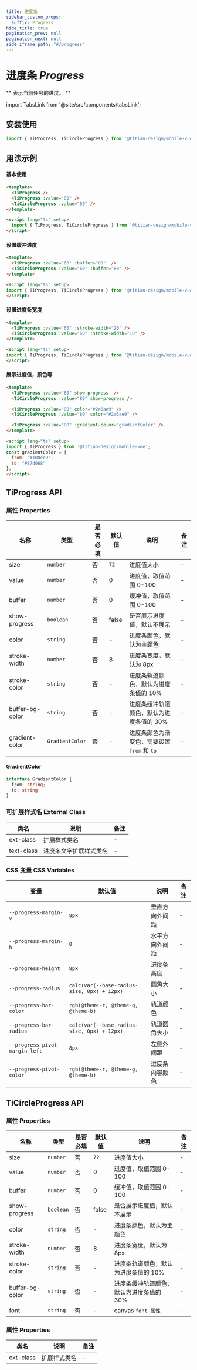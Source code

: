 ```yaml
---
title: 进度条
sidebar_custom_props:
  suffix: Progress
hide_title: true
pagination_prev: null
pagination_next: null
side_iframe_path: "#/progress"
---
```


# 进度条 _Progress_

** 表示当前任务的进度。 **

import TabsLink from '@site/src/components/tabsLink';

<TabsLink id="tiprogress-api" />

## 安装使用

```typescript jsx showLineNumbers
import { TiProgress, TiCircleProgress } from '@titian-design/mobile-vue';
```

## 用法示例

#### 基本使用

```html showLineNumbers
<template>
  <TiProgress />
  <TiProgress :value="80" />
  <TiCircleProgress :value="80" />
</template>

<script lang="ts" setup>  
  import { TiProgress, TiCircleProgress } from '@titian-design/mobile-vue';
</script>
```

#### 设置缓冲进度

```html showLineNumbers
<template>
  <TiProgress :value="60" :buffer="80"  />
  <TiCircleProgress :value="60" :buffer="80" />
</template>

<script lang="ts" setup>
import { TiProgress, TiCircleProgress } from '@titian-design/mobile-vue';
</script>
```

#### 设置进度条宽度

```html showLineNumbers
<template>
  <TiProgress :value="60" :stroke-width="20" />
  <TiCircleProgress :value="60" :stroke-width="10" />
</template>

<script lang="ts" setup>
import { TiProgress, TiCircleProgress } from '@titian-design/mobile-vue';
</script>
```

#### 展示进度值，颜色等

```html showLineNumbers
<template>
  <TiProgress :value="60" show-progress  />
  <TiCircleProgress :value="80" show-progress />

  <TiProgress :value="80" color="#2a6ae9" />
  <TiCircleProgress :value="80" color="#2a6ae9" />

  <TiProgress :value="80" :gradient-color="gradientColor" />
</template>

<script lang="ts" setup>
import { TiProgress } from '@titian-design/mobile-vue';
const gradientColor = {
  from: "#108ee9",
  to: "#87d068"
};
</script>
```

## TiProgress API

### 属性 **Properties**

| 名称          | 类型      | 是否必填 | 默认值 | 说明                                    | 备注 |
| ------------- | --------- | -------- | ------ | --------------------------------------- | ---- |
| size         | `number`  | 否       | `72`      | 进度值大小                  | -    |
| value         | `number`  | 否       | 0      | 进度值，取值范围 0-100                  | -    |
| buffer        | `number`  | 否       | 0      | 缓冲值，取值范围 0-100                  | -    |
| show-progress  | `boolean` | 否       | false  | 是否展示进度值，默认不展示              | -    |
| color         | `string`  | 否       | -      | 进度条颜色，默认为主题色                | -    |
| stroke-width   | `number`  | 否       | 8      | 进度条宽度，默认为 8px                  | -    |
| stroke-color   | `string`  | 否       | -      | 进度条轨道颜色，默认为进度条值的 10%    | -    |
| buffer-bg-color   | `string`  | 否       | -      | 进度条缓冲轨道颜色，默认为进度条值的 30%    | -    |
| gradient-color | `GradientColor`  | 否       | -      | 进度条颜色为渐变色，需要设置 `from` 和 `to` | -    |

#### GradientColor

```typescript showLineNumbers
interface GradientColor {
  from: string;
  to: string;
}
```

### 可扩展样式名 **External Class**

| 类名      | 说明                   | 备注 |
| --------- | ---------------------- | ---- |
| ext-class  | 扩展样式类名           | -    |
| text-class | 进度条文字扩展样式类名 | -    |

### CSS 变量 **CSS Variables**

| 变量                         | 默认值 | 说明           | 备注 |
| ---------------------------- | ------ | -------- | ---- |
| `--progress-margin-v`          | `8px` | 垂直方向外间距 | -    |
| `--progress-margin-h`          | `0` | 水平方向外间距 | -    |
| `--progress-height`            | `8px` | 进度条高度     | -    |
| `--progress-radius`            | `calc(var(--base-radius-size, 0px) + 12px)` | 圆角大小       | -    |
| `--progress-bar-color`         | `rgb(@theme-r, @theme-g, @theme-b)` | 轨道颜色       | -    |
| `--progress-bar-radius`        | `calc(var(--base-radius-size, 0px) + 12px)` | 轨道圆角大小   | -    |
| `--progress-pivot-margin-left` | `8px` | 左侧外间距     | -    |
| `--progress-pivot-color`       | `rgb(@theme-r, @theme-g, @theme-b)` | 进度条内容颜色 | -    |

## TiCircleProgress API

### 属性 **Properties**

| 名称          | 类型      | 是否必填 | 默认值 | 说明                                    | 备注 |
| ------------- | --------- | -------- | ------ | --------------------------------------- | ---- |
| size         | `number`  | 否       | `72`      | 进度值大小                  | -    |
| value         | `number`  | 否       | 0      | 进度值，取值范围 0-100                  | -    |
| buffer        | `number`  | 否       | 0      | 缓冲值，取值范围 0-100                  | -    |
| show-progress  | `boolean` | 否       | false  | 是否展示进度值，默认不展示              | -    |
| color         | `string`  | 否       | -      | 进度条颜色，默认为主题色                | -    |
| stroke-width   | `number`  | 否       | 8      | 进度条宽度，默认为 8px                  | -    |
| stroke-color   | `string`  | 否       | -      | 进度条轨道颜色，默认为进度条值的 10%    | -    |
| buffer-bg-color   | `string`  | 否       | -      | 进度条缓冲轨道颜色，默认为进度条值的 30%    | -    |
| font | `string` | 否 | - | canvas `font 属性` | - |

### 属性 **Properties**

| 类名      | 说明                   | 备注 |
| --------- | ---------------------- | ---- |
| ext-class  | 扩展样式类名           | -    |
